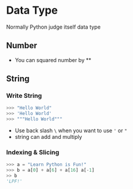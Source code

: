 # Data Type

Normally Python judge itself data type

## Number
- You can squared number by **

## String
### Write String
```python
>>> "Hello World"
>>> 'Hello World'
>>> """Hello World"""
```
- Use back slash `\` when you want to use `'` or `"`
- string can add and multiply

### Indexing & Slicing

```python
>>> a = "Learn Python is Fun!"
>>> b = a[0] + a[6] + a[16] a[-1]
>> b
'LPF!'
```